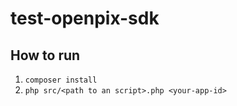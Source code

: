 # test-openpix-sdk

## How to run

1. `composer install`
2. `php src/<path to an script>.php <your-app-id>`
